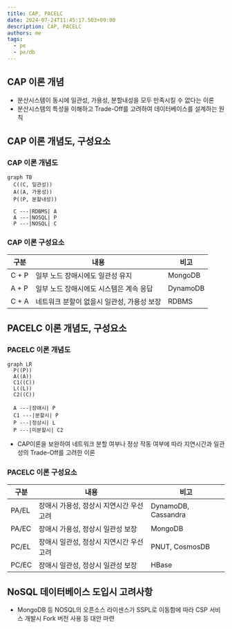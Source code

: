 ```yaml
---
title: CAP, PACELC
date: 2024-07-24T11:45:17.503+09:00
description: CAP, PACELC
authors: me
tags: 
  - pe
  - pe/db
---
```


## CAP 이론 개념

- 분산시스템이 동시에 일관성, 가용성, 분할내성을 모두 만족시킬 수 없다는 이론
- 분산시스템의 특성을 이해하고 Trade-Off를 고려하여 데이터베이스를 설계하는 원칙

## CAP 이론 개념도, 구성요소

### CAP 이론 개념도

```mermaid
graph TB
  C((C, 일관성))
  A((A, 가용성))
  P((P, 분할내성))

  C ---|RDBMS| A
  A ---|NOSQL| P
  P ---|NOSQL| C
```

### CAP 이론 구성요소

| 구분 | 내용 | 비고 |
| --- | --- | --- |
| C + P | 일부 노드 장애시에도 일관성 유지 | MongoDB |
| A + P | 일부 노드 장애시에도 시스템은 계속 응답 | DynamoDB |
| C + A | 네트워크 분할이 없을시 일관성, 가용성 보장 | RDBMS |

## PACELC 이론 개념도, 구성요소

### PACELC 이론 개념도

```mermaid
graph LR
  P((P))
  A((A))
  C1((C))
  L((L))
  C2((C))

  A ---|장애시| P
  C1 ---|분할시| P
  P ---|정상시| L
  P ---|미분할시| C2
```

- CAP이론을 보완하여 네트워크 분할 여부나 정상 작동 여부에 따라 지연시간과 일관성의 Trade-Off를 고려한 이론

### PACELC 이론 구성요소

| 구분 | 내용 | 비고 |
| --- | --- | --- |
| PA/EL | 장애시 가용성, 정상시 지연시간 우선 고려 | DynamoDB, Cassandra |
| PA/EC | 장애시 가용성, 정상시 일관성 보장 | MongoDB |
| PC/EL | 장애시 일관성, 정상시 지연시간 우선 고려 | PNUT, CosmosDB |
| PC/EC | 장애시 일관성, 정상시 일관성 보장 | HBase |

## NoSQL 데이터베이스 도입시 고려사항

- MongoDB 등 NOSQL의 오픈소스 라이센스가 SSPL로 이동함에 따라 CSP 서비스 개발시 Fork 버전 사용 등 대안 마련
